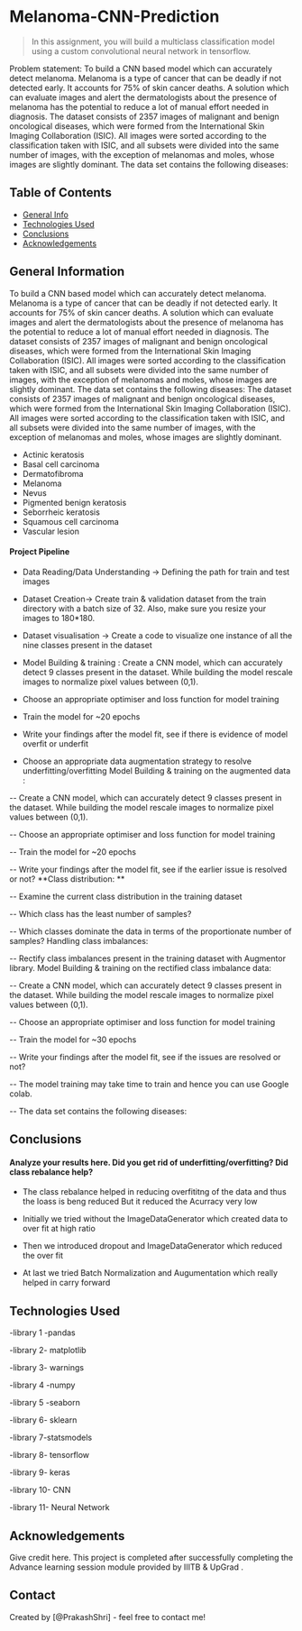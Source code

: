 # Melanoma-CNN-Prediction
> In this assignment, you will build a multiclass classification model using a custom convolutional neural network in tensorflow.

Problem statement: To build a CNN based model which can accurately detect melanoma. Melanoma is a type of cancer that can be deadly if not detected early. It accounts for 75% of skin cancer deaths. A solution which can evaluate images and alert the dermatologists about the presence of melanoma has the potential to reduce a lot of manual effort needed in diagnosis. The dataset consists of 2357 images of malignant and benign oncological diseases, which were formed from the International Skin Imaging Collaboration (ISIC). All images were sorted according to the classification taken with ISIC, and all subsets were divided into the same number of images, with the exception of melanomas and moles, whose images are slightly dominant. The data set contains the following diseases:


## Table of Contents
* [General Info](#general-information)
* [Technologies Used](#technologies-used)
* [Conclusions](#conclusions)
* [Acknowledgements](#acknowledgements)

<!-- You can include any other section that is pertinent to your problem -->

## General Information
To build a CNN based model which can accurately detect melanoma. Melanoma is a type of cancer that can be deadly if not detected early. It accounts for 75% of skin cancer deaths. A solution which can evaluate images and alert the dermatologists about the presence of melanoma has the potential to reduce a lot of manual effort needed in diagnosis. The dataset consists of 2357 images of malignant and benign oncological diseases, which were formed from the International Skin Imaging Collaboration (ISIC). All images were sorted according to the classification taken with ISIC, and all subsets were divided into the same number of images, with the exception of melanomas and moles, whose images are slightly dominant. The data set contains the following diseases:
The dataset consists of 2357 images of malignant and benign oncological diseases, which were formed from the International Skin Imaging Collaboration (ISIC). All images were sorted according to the classification taken with ISIC, and all subsets were divided into the same number of images, with the exception of melanomas and moles, whose images are slightly dominant.

- Actinic keratosis
- Basal cell carcinoma
- Dermatofibroma
- Melanoma
- Nevus
- Pigmented benign keratosis
- Seborrheic keratosis
- Squamous cell carcinoma
- Vascular lesion

#### Project Pipeline
- Data Reading/Data Understanding → Defining the path for train and test images

- Dataset Creation→ Create train & validation dataset from the train directory with a batch size of 32. Also, make sure you resize your images to 180*180.

- Dataset visualisation → Create a code to visualize one instance of all the nine classes present in the dataset

- Model Building & training : Create a CNN model, which can accurately detect 9 classes present in the dataset. While building the model rescale images to normalize     pixel values between (0,1).

- Choose an appropriate optimiser and loss function for model training

- Train the model for ~20 epochs

- Write your findings after the model fit, see if there is evidence of model overfit or underfit

- Choose an appropriate data augmentation strategy to resolve underfitting/overfitting Model Building & training on the augmented data :

--  Create a CNN model, which can accurately detect 9 classes present in the dataset. While building the model rescale images to normalize pixel values between (0,1).

--  Choose an appropriate optimiser and loss function for model training

--  Train the model for ~20 epochs

--  Write your findings after the model fit, see if the earlier issue is resolved or not? **Class distribution: **

--  Examine the current class distribution in the training dataset

--  Which class has the least number of samples?

--  Which classes dominate the data in terms of the proportionate number of samples? Handling class imbalances:

--  Rectify class imbalances present in the training dataset with Augmentor library. Model Building & training on the rectified class imbalance data:

--  Create a CNN model, which can accurately detect 9 classes present in the dataset. While building the model rescale images to normalize pixel values between (0,1).

--  Choose an appropriate optimiser and loss function for model training

--  Train the model for ~30 epochs

-- Write your findings after the model fit, see if the issues are resolved or not?

-- The model training may take time to train and hence you can use Google colab.

-- The data set contains the following diseases:

<!-- You don't have to answer all the questions - just the ones relevant to your project. -->

## Conclusions
#### Analyze your results here. Did you get rid of underfitting/overfitting? Did class rebalance help?

- The class rebalance helped in reducing overfititng of the data and thus the loass is beng reduced But it reduced the Acurracy very low

- Initially we tried without the ImageDataGenerator which created data to over fit at high ratio

- Then we introduced dropout and ImageDataGenerator which reduced the over fit

- At last we tried Batch Normalization and Augumentation which really helped in carry forward

<!-- You don't have to answer all the questions - just the ones relevant to your project. -->


## Technologies Used
-library 1 -pandas

-library 2- matplotlib

-library 3- warnings

-library 4 -numpy

-library 5 -seaborn

-library 6- sklearn

-library 7-statsmodels

-library 8- tensorflow

-library 9- keras

-library 10- CNN

-library 11- Neural Network

<!-- As the libraries versions keep on changing, it is recommended to mention the version of library used in this project -->

## Acknowledgements
Give credit here.
This project is completed after successfully completing the Advance learning session module provided by IIITB & UpGrad .

## Contact
Created by [@PrakashShri] - feel free to contact me!


<!-- Optional -->
<!-- ## License -->
<!-- This project is open source and available under the [... License](). -->

<!-- You don't have to include all sections - just the one's relevant to your project -->
